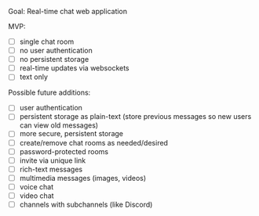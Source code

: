 Goal: Real-time chat web application

MVP:
- [ ] single chat room
- [ ] no user authentication
- [ ] no persistent storage
- [ ] real-time updates via websockets
- [ ] text only

Possible future additions:
- [ ] user authentication
- [ ] persistent storage as plain-text (store previous messages so new users can view old messages)
- [ ] more secure, persistent storage
- [ ] create/remove chat rooms as needed/desired
- [ ] password-protected rooms
- [ ] invite via unique link
- [ ] rich-text messages
- [ ] multimedia messages (images, videos)
- [ ] voice chat
- [ ] video chat
- [ ] channels with subchannels (like Discord)
